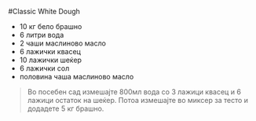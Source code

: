 #Classic White Dough
- 10 кг бело брашно
- 6 литри вода
- 2 чаши маслиново масло
- 6 лажички квасец
- 10 лажички шеќер
- 6 лажички сол
- половина чаша маслиново масло

>Во посебен сад измешајте 800мл вода со 3 лажици квасец и 6 лажици остаток на шеќер. Потоа измешајте во миксер за тесто и додадете 5 кг брашно.
